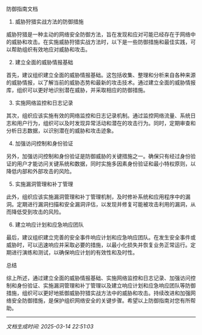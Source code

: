 防御指南文档

1. 威胁狩猎实战方法的防御措施

威胁狩猎是一种主动的网络安全防御方法，旨在发现和应对可能已经存在于网络中的威胁和攻击。在实施威胁狩猎实战方法时，以下是一些防御措施和最佳实践，可以帮助组织有效地应对威胁和攻击。

2. 建立全面的威胁情报基础

首先，建议组织建立全面的威胁情报基础。这包括收集、整理和分析来自各种来源的威胁情报，以了解当前的威胁态势和最新的攻击技术。通过建立全面的威胁情报库，组织可以更好地识别潜在威胁，并采取相应的防御措施。

3. 实施网络监控和日志记录

其次，组织应该实施有效的网络监控和日志记录机制。通过监控网络流量、系统日志和用户行为，组织可以及时发现异常活动和潜在的攻击行为。同时，定期审查和分析日志数据，以识别潜在的威胁和攻击迹象。

4. 加强访问控制和身份验证

另外，加强访问控制和身份验证是防御威胁的关键措施之一。确保只有经过身份验证的用户才能访问关键系统和数据，同时实施多因素身份验证和最小特权原则，以降低内部和外部攻击的风险。

5. 实施漏洞管理和补丁管理

此外，组织应该实施漏洞管理和补丁管理机制，及时修补系统和应用程序中的漏洞。定期进行漏洞扫描和安全漏洞评估，以发现并修复可能被攻击利用的漏洞，从而降低受到攻击的风险。

6. 建立响应计划和应急响应团队

最后，建议组织建立完善的安全事件响应计划和应急响应团队。在发生安全事件或威胁时，可以迅速响应并采取必要的措施，以最小化损失并恢复业务正常运行。定期进行演练和测试，以确保响应计划的有效性和及时性。

总结

综上所述，通过建立全面的威胁情报基础、实施网络监控和日志记录、加强访问控制和身份验证、实施漏洞管理和补丁管理以及建立响应计划和应急响应团队等防御措施，组织可以更好地抵御威胁狩猎实战方法中的威胁和攻击。持续改进和加强网络安全防御措施，是保护组织网络安全的关键步骤。希望以上防御指南对您有所帮助。

---

*文档生成时间: 2025-03-14 22:51:03*
